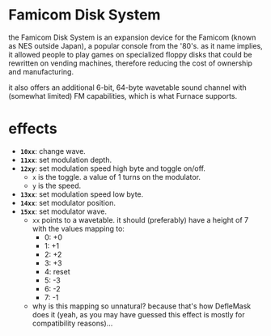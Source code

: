 # Famicom Disk System

the Famicom Disk System is an expansion device for the Famicom (known as NES outside Japan), a popular console from the '80's.
as it name implies, it allowed people to play games on specialized floppy disks that could be rewritten on vending machines, therefore reducing the cost of ownership and manufacturing.

it also offers an additional 6-bit, 64-byte wavetable sound channel with (somewhat limited) FM capabilities, which is what Furnace supports.

# effects

- **`10xx`**: change wave.
- **`11xx`**: set modulation depth.
- **`12xy`**: set modulation speed high byte and toggle on/off.
  - `x` is the toggle. a value of 1 turns on the modulator.
  - `y` is the speed.
- **`13xx`**: set modulation speed low byte.
- **`14xx`**: set modulator position.
- **`15xx`**: set modulator wave.
  - `xx` points to a wavetable. it should (preferably) have a height of 7 with the values mapping to:
    - 0: +0
    - 1: +1
    - 2: +2
    - 3: +3
    - 4: reset
    - 5: -3
    - 6: -2
    - 7: -1
  - why is this mapping so unnatural? because that's how DefleMask does it (yeah, as you may have guessed this effect is mostly for compatibility reasons)...
